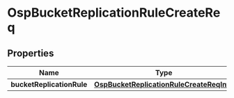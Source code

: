 # OspBucketReplicationRuleCreateReq

## Properties
Name | Type | Description | Notes
------------ | ------------- | ------------- | -------------
**bucketReplicationRule** | [**OspBucketReplicationRuleCreateReqInfo**](OspBucketReplicationRuleCreateReqInfo.md) |  |  [optional]

